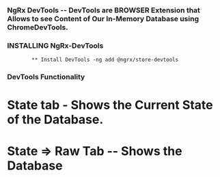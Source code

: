 ### NgRx DevTools -- DevTools are BROWSER Extension that Allows to see Content of Our In-Memory Database using ChromeDevTools.

### INSTALLING NgRx-DevTools
            ** Install DevTools -ng add @ngrx/store-devtools

### DevTools Functionality
   # State tab - Shows the Current State of the Database.
   
   # State => Raw Tab -- Shows the Database
